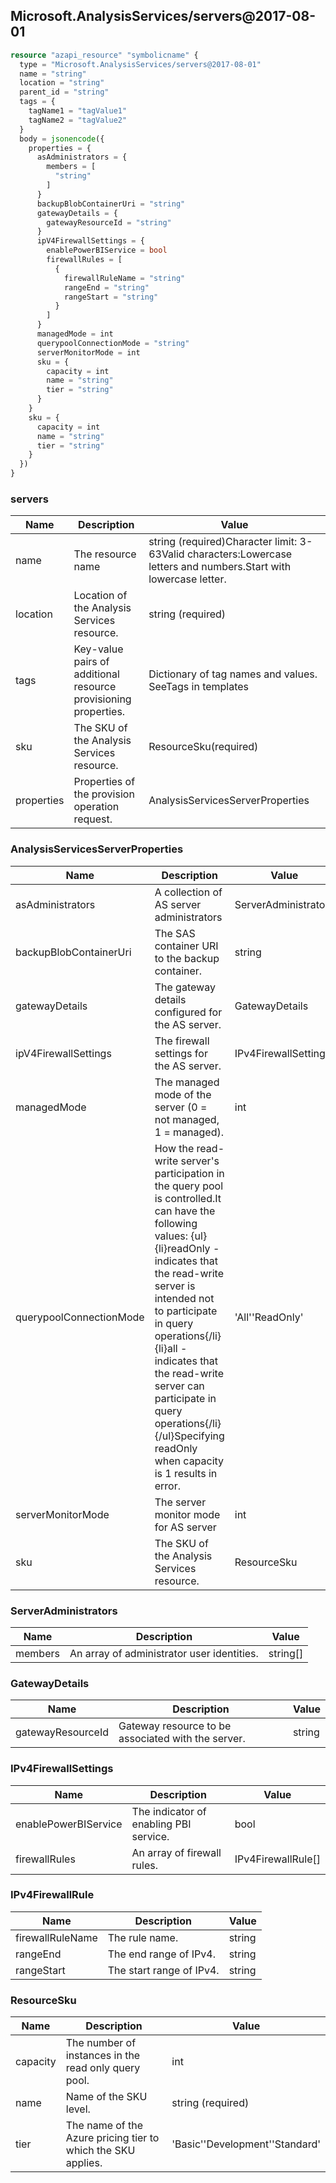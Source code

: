 ## Microsoft.AnalysisServices/servers@2017-08-01

```terraform
resource "azapi_resource" "symbolicname" {
  type = "Microsoft.AnalysisServices/servers@2017-08-01"
  name = "string"
  location = "string"
  parent_id = "string"
  tags = {
    tagName1 = "tagValue1"
    tagName2 = "tagValue2"
  }
  body = jsonencode({
    properties = {
      asAdministrators = {
        members = [
          "string"
        ]
      }
      backupBlobContainerUri = "string"
      gatewayDetails = {
        gatewayResourceId = "string"
      }
      ipV4FirewallSettings = {
        enablePowerBIService = bool
        firewallRules = [
          {
            firewallRuleName = "string"
            rangeEnd = "string"
            rangeStart = "string"
          }
        ]
      }
      managedMode = int
      querypoolConnectionMode = "string"
      serverMonitorMode = int
      sku = {
        capacity = int
        name = "string"
        tier = "string"
      }
    }
    sku = {
      capacity = int
      name = "string"
      tier = "string"
    }
  })
}

```

### servers

| Name | Description | Value |
|-|-|-|
| name | The resource name | string (required)Character limit: 3-63Valid characters:Lowercase letters and numbers.Start with lowercase letter. |
| location | Location of the Analysis Services resource. | string (required) |
| tags | Key-value pairs of additional resource provisioning properties. | Dictionary of tag names and values. SeeTags in templates |
| sku | The SKU of the Analysis Services resource. | ResourceSku(required) |
| properties | Properties of the provision operation request. | AnalysisServicesServerProperties |


### AnalysisServicesServerProperties

| Name | Description | Value |
|-|-|-|
| asAdministrators | A collection of AS server administrators | ServerAdministrators |
| backupBlobContainerUri | The SAS container URI to the backup container. | string |
| gatewayDetails | The gateway details configured for the AS server. | GatewayDetails |
| ipV4FirewallSettings | The firewall settings for the AS server. | IPv4FirewallSettings |
| managedMode | The managed mode of the server (0 = not managed, 1 = managed). | int |
| querypoolConnectionMode | How the read-write server's participation in the query pool is controlled.It can have the following values: {ul}{li}readOnly - indicates that the read-write server is intended not to participate in query operations{/li}{li}all - indicates that the read-write server can participate in query operations{/li}{/ul}Specifying readOnly when capacity is 1 results in error. | 'All''ReadOnly' |
| serverMonitorMode | The server monitor mode for AS server | int |
| sku | The SKU of the Analysis Services resource. | ResourceSku |


### ServerAdministrators

| Name | Description | Value |
|-|-|-|
| members | An array of administrator user identities. | string[] |


### GatewayDetails

| Name | Description | Value |
|-|-|-|
| gatewayResourceId | Gateway resource to be associated with the server. | string |


### IPv4FirewallSettings

| Name | Description | Value |
|-|-|-|
| enablePowerBIService | The indicator of enabling PBI service. | bool |
| firewallRules | An array of firewall rules. | IPv4FirewallRule[] |


### IPv4FirewallRule

| Name | Description | Value |
|-|-|-|
| firewallRuleName | The rule name. | string |
| rangeEnd | The end range of IPv4. | string |
| rangeStart | The start range of IPv4. | string |


### ResourceSku

| Name | Description | Value |
|-|-|-|
| capacity | The number of instances in the read only query pool. | int |
| name | Name of the SKU level. | string (required) |
| tier | The name of the Azure pricing tier to which the SKU applies. | 'Basic''Development''Standard' |
